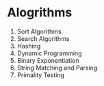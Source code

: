 # Alogrithms

1. Sort Algorithms
2. Search Algorithms
3. Hashing
4. Dynamic Programming
5. Binary Exponentiation
6. String Matching and Parsing
7. Primality Testing



